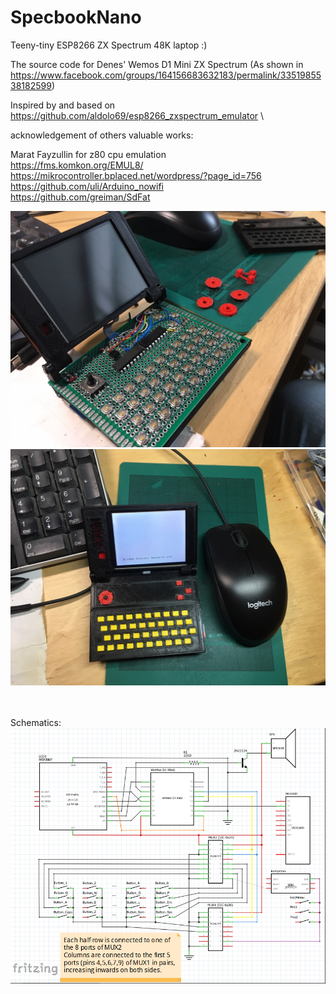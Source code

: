 # SpecbookNano
 Teeny-tiny ESP8266 ZX Spectrum 48K laptop :)

   The source code for Denes' Wemos D1 Mini ZX Spectrum
   (As shown in https://www.facebook.com/groups/164156683632183/permalink/3351985538182599)
   
   Inspired by and based on https://github.com/aldolo69/esp8266_zxspectrum_emulator \
   
   acknowledgement of others valuable works: 
   
   Marat Fayzullin for z80 cpu emulation \
   https://fms.komkon.org/EMUL8/ \
   https://mikrocontroller.bplaced.net/wordpress/?page_id=756 \
   https://github.com/uli/Arduino_nowifi \
   https://github.com/greiman/SdFat 


![Image](images/IMG_5053.JPG)
![Image](images/IMG_5056.JPG)

\
\
Schematics: \
![Schematics](images/specbook_schematics.png)
